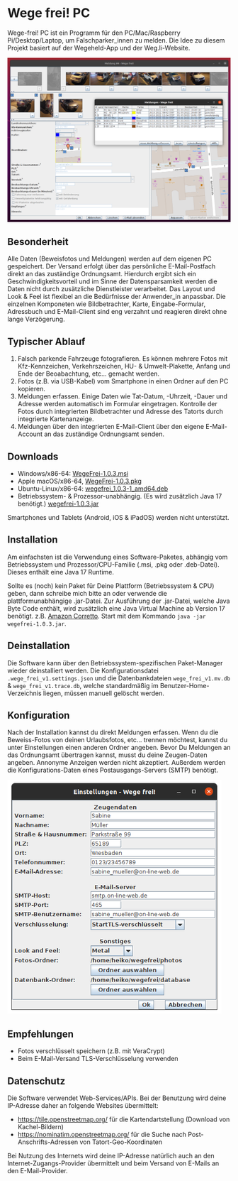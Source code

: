 # Wege frei! PC

Wege-frei! PC ist ein Programm für den PC/Mac/Raspberry Pi/Desktop/Laptop, um Falschparker_innen zu melden. Die Idee zu diesem Projekt basiert auf der Wegeheld-App und der Weg.li-Website.

![Screenshot](doc/screenshot1.png)

## Besonderheit

Alle Daten (Beweisfotos und Meldungen) werden auf dem eigenen PC gespeichert. Der Versand erfolgt über das persönliche E-Mail-Postfach direkt an das zuständige Ordnungsamt. Hierdurch ergibt sich ein Geschwindigkeitsvorteil und im Sinne der Datensparsamkeit werden die Daten nicht durch zusätzliche Dienstleister verarbeitet. Das Layout und Look & Feel ist flexibel an die Bedürfnisse der Anwender_in anpassbar.
Die einzelnen Komponeten wie Bildbetrachter, Karte, Eingabe-Formular, Adressbuch und E-Mail-Client sind eng verzahnt und reagieren direkt ohne lange Verzögerung.

## Typischer Ablauf

 1. Falsch parkende Fahrzeuge fotografieren. Es können mehrere Fotos mit Kfz-Kennzeichen, Verkehrszeichen, HU- & Umwelt-Plakette, Anfang und Ende der Beoabachtung, etc... gemacht werden.
 1. Fotos (z.B. via USB-Kabel) vom Smartphone in einen Ordner auf den PC kopieren.
 1. Meldungen erfassen. Einige Daten wie Tat-Datum, -Uhrzeit, -Dauer und Adresse werden automatisch im Formular eingetragen. Kontrolle der Fotos durch integrierten Bildbetrachter und Adresse des Tatorts durch integrierte Kartenanzeige.
 1. Meldungen über den integrierten E-Mail-Client über den eigene E-Mail-Account an das zuständige Ordnungsamt senden.
 
## Downloads

 * Windows/x86-64: [WegeFrei-1.0.3.msi](https://www.heikozelt.de/wegefrei/download/WegeFrei-1.0.3.msi)
 * Apple macOS/x86-64, [WegeFrei-1.0.3.pkg](https://www.heikozelt.de/wegefrei/download/WegeFrei-1.0.3.pkg)
 * Ubuntu-Linux/x86-64: [wegefrei_1.0.3-1_amd64.deb](https://www.heikozelt.de/wegefrei/download/wegefrei_1.0.3-1_amd64.deb)
 * Betriebssystem- & Prozessor-unabhängig. (Es wird zusätzlich Java 17 benötigt.) [wegefrei-1.0.3.jar](https://www.heikozelt.de/wegefrei/download/wegefrei-1.0.3.jar)
   
Smartphones und Tablets (Android, iOS & iPadOS) werden nicht unterstützt.
 
## Installation

Am einfachsten ist die Verwendung eines Software-Paketes, abhängig vom Betriebssystem und Prozessor/CPU-Familie (.msi, .pkg oder .deb-Datei). Dieses enthält eine Java 17 Runtime.

Sollte es (noch) kein Paket für Deine Plattform (Betriebssystem & CPU) geben, dann schreibe mich bitte an oder verwende die plattformunabhängige .jar-Datei.
Zur Ausführung der .jar-Datei, welche Java Byte Code enthält, wird zusätzlich eine Java Virtual Machine ab Version 17 benötigt. z.B. [Amazon Corretto](https://docs.aws.amazon.com/corretto/latest/corretto-17-ug/downloads-list.html). Start mit dem Kommando `java -jar wegefrei-1.0.3.jar`.

## Deinstallation

Die Software kann über den Betriebssystem-spezifischen Paket-Manager wieder deinstalliert werden.
Die Konfigurationsdatei `.wege_frei_v1.settings.json` und die Datenbankdateien `wege_frei_v1.mv.db` & `wege_frei_v1.trace.db`,
welche standardmäßig im Benutzer-Home-Verzeichnis liegen, müssen manuell gelöscht werden.

## Konfiguration

Nach der Installation kannst du direkt Meldungen erfassen. Wenn du die Beweiss-Fotos von deinen Urlaubsfotos, etc... trennen möchtest, kannst du unter Einstellungen einen anderen Ordner angeben. Bevor Du Meldungen an das Ordnungsamt übertragen kannst, musst du deine Zeugen-Daten angeben. Annonyme Anzeigen werden nicht akzeptiert. Außerdem werden die Konfigurations-Daten eines Postausgangs-Servers (SMTP) benötigt.

![Screenshot Einstellungen](doc/screenshot_settings.png)


## Empfehlungen

 * Fotos verschlüsselt speichern (z.B. mit VeraCrypt)
 * Beim E-Mail-Versand TLS-Verschlüsselung verwenden
 
## Datenschutz

Die Software verwendet Web-Services/APIs. Bei der Benutzung wird deine IP-Adresse daher an folgende Websites übermittelt:
 * https://tile.openstreetmap.org/ für die Kartendartstellung (Download von Kachel-Bildern)
 * https://nominatim.openstreetmap.org/ für die Suche nach Post-Anschrifts-Adressen von Tatort-Geo-Koordinaten

Bei Nutzung des Internets wird deine IP-Adresse natürlich auch an den Internet-Zugangs-Provider übermittelt und beim Versand von E-Mails an den E-Mail-Provider.
